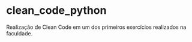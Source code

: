 # clean_code_python
Realização de Clean Code em um dos primeiros exercícios realizados na faculdade.
